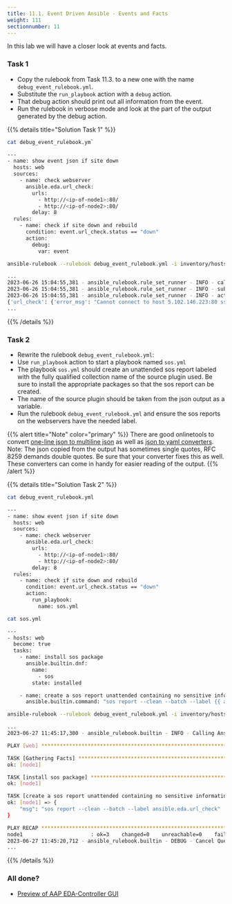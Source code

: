 ```yaml
---
title: 11.1. Event Driven Ansible - Events and Facts
weight: 111
sectionnumber: 11
---
```


In this lab we will have a closer look at events and facts.

### Task 1

* Copy the rulebook from Task 11.3. to a new one with the name `debug_event_rulebook.yml`.
* Substitute the `run_playbook` action with a `debug` action.
* That debug action should print out all information from the event.
* Run the rulebook in verbose mode and look at the part of the output generated by the debug action.

{{% details title="Solution Task 1" %}}
```bash
cat debug_event_rulebook.ym`
```
```bash
---
- name: show event json if site down
  hosts: web
  sources:
    - name: check webserver
      ansible.eda.url_check:
        urls:
          - http://<ip-of-node1>:80/
          - http://<ip-of-node2>:80/
        delay: 8
  rules:
    - name: check if site down and rebuild
      condition: event.url_check.status == "down"
      action:
        debug:
          var: event
```

```bash
ansible-rulebook --rulebook debug_event_rulebook.yml -i inventory/hosts -vv
```
```bash
...
2023-06-26 15:04:55,381 - ansible_rulebook.rule_set_runner - INFO - call_action debug
2023-06-26 15:04:55,381 - ansible_rulebook.rule_set_runner - INFO - substitute_variables [{'var': 'event'}] [{'event': {'url_check': {'error_msg': "Cannot connect to host 5.102.146.223:80 ssl:default [Connect call failed ('5.102.146.223', 80)]", 'url': 'http://5.102.146.223/', 'status': 'down'}, 'meta': {'received_at': '2023-06-26T13:04:55.379428Z', 'source': {'name': 'check webserver', 'type': 'ansible.eda.url_check'}, 'uuid': '6710f9a8-c489-4699-a804-8e796855e290'}}}]
2023-06-26 15:04:55,381 - ansible_rulebook.rule_set_runner - INFO - action args: {'var': 'event'}
{'url_check': {'error_msg': "Cannot connect to host 5.102.146.223:80 ssl:default [Connect call failed ('5.102.146.223', 80)]", 'url': 'http://5.102.146.223/', 'status': 'down'}, 'meta': {'received_at': '2023-06-26T13:04:55.379428Z', 'source': {'name': 'check webserver', 'type': 'ansible.eda.url_check'}, 'uuid': '6710f9a8-c489-4699-a804-8e796855e290'}}
...
```
{{% /details %}}

### Task 2

* Rewrite the rulebook `debug_event_rulebook.yml`:
* Use `run_playbook` action to start a playbook named `sos.yml`
* The playbook `sos.yml` should create an unattended sos report labeled with the fully qualified collection name of the source plugin used. Be sure to install the appropriate packages so that the sos report can be created.
* The name of the source plugin should be taken from the json output as a variable.
* Run the rulebook `debug_event_rulebook.yml` and ensure the sos reports on the webservers have the needed label.


{{% alert title="Note" color="primary" %}}
There are good onlinetools to convert [one-line json to multiline json](https://jsonformatter.curiousconcept.com) as well as [json to yaml converters](https://jsonformatter.org/json-to-yaml). Note: The json copied from the output has sometimes single quotes, RFC 8259 demands double quotes. Be sure that your converter fixes this as well. These converters can come in handy for easier reading of the output.
{{% /alert %}}

{{% details title="Solution Task 2" %}}
```bash
cat debug_event_rulebook.yml
```
```bash
---
- name: show event json if site down
  hosts: web
  sources:
    - name: check webserver
      ansible.eda.url_check:
        urls:
          - http://<ip-of-node1>:80/
          - http://<ip-of-node2>:80/
        delay: 8
  rules:
    - name: check if site down and rebuild
      condition: event.url_check.status == "down"
      action:
        run_playbook:
          name: sos.yml
```

```bash
cat sos.yml
```
```bash
---
- hosts: web
  become: true
  tasks:
    - name: install sos package
      ansible.builtin.dnf:
        name:
          - sos
        state: installed

    - name: create a sos report unattended containing no sensitive information
      ansible.builtin.command: "sos report --clean --batch --label {{ ansible_eda.event.meta.source.type }}"
```

```bash
ansible-rulebook --rulebook debug_event_rulebook.yml -i inventory/hosts -vv
```
```bash
...
2023-06-27 11:45:17,300 - ansible_rulebook.builtin - INFO - Calling Ansible runner

PLAY [web] *********************************************************************

TASK [Gathering Facts] *********************************************************
ok: [node1]

TASK [install sos package] *****************************************************
ok: [node1]

TASK [create a sos report unattended containing no sensitive information] ******
ok: [node1] => {
    "msg": "sos report --clean --batch --label ansible.eda.url_check"
}

PLAY RECAP *********************************************************************
node1                      : ok=3    changed=0    unreachable=0    failed=0    skipped=0    rescued=0    ignored=0   
2023-06-27 11:45:20,712 - ansible_rulebook.builtin - DEBUG - Cancel Queue reading task
...
```
{{% /details %}}

### All done?

* [Preview of AAP EDA-Controller GUI](https://www.youtube.com/watch?v=7i_EzHyrKQc&t=178s)

